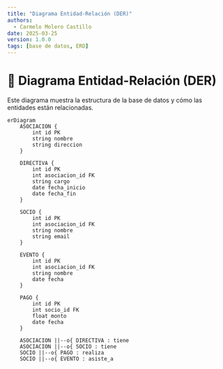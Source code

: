 ```yaml
---
title: "Diagrama Entidad-Relación (DER)"
authors:
  - Carmelo Molero Castillo
date: 2025-03-25
version: 1.0.0
tags: [base de datos, ERD]
---
```


# 📌 Diagrama Entidad-Relación (DER)

Este diagrama muestra la estructura de la base de datos y cómo las entidades están relacionadas.

```mermaid
erDiagram
    ASOCIACION {
        int id PK
        string nombre
        string direccion
    }
    
    DIRECTIVA {
        int id PK
        int asociacion_id FK
        string cargo
        date fecha_inicio
        date fecha_fin
    }
    
    SOCIO {
        int id PK
        int asociacion_id FK
        string nombre
        string email
    }

    EVENTO {
        int id PK
        int asociacion_id FK
        string nombre
        date fecha
    }

    PAGO {
        int id PK
        int socio_id FK
        float monto
        date fecha
    }

    ASOCIACION ||--o{ DIRECTIVA : tiene
    ASOCIACION ||--o{ SOCIO : tiene
    SOCIO ||--o{ PAGO : realiza
    SOCIO ||--o{ EVENTO : asiste_a
```